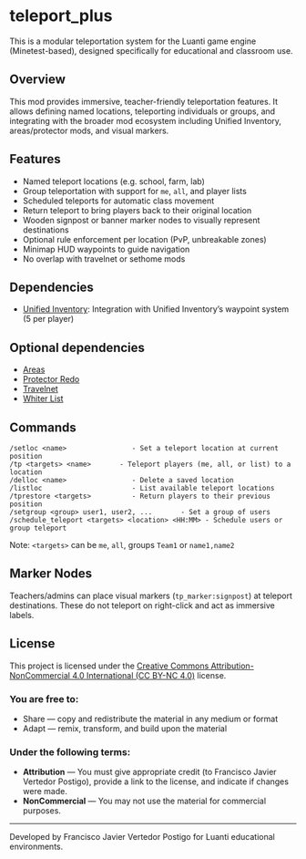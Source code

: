 # teleport_plus

This is a modular teleportation system for the Luanti game engine (Minetest-based), designed specifically for educational and classroom use.

## Overview

This mod provides immersive, teacher-friendly teleportation features. It allows defining named locations, teleporting individuals or groups, and integrating with the broader mod ecosystem including Unified Inventory, areas/protector mods, and visual markers.

## Features

- Named teleport locations (e.g. school, farm, lab)
- Group teleportation with support for `me`, `all`, and player lists
- Scheduled teleports for automatic class movement
- Return teleport to bring players back to their original location
- Wooden signpost or banner marker nodes to visually represent destinations
- Optional rule enforcement per location (PvP, unbreakable zones)
- Minimap HUD waypoints to guide navigation
- No overlap with travelnet or sethome mods

## Dependencies
- [Unified Inventory](https://content.luanti.org/packages/RealBadAngel/unified_inventory/): Integration with Unified Inventory’s waypoint system (5 per player)

## Optional dependencies
- [Areas](https://content.luanti.org/packages/ShadowNinja/areas/)
- [Protector Redo](https://content.luanti.org/packages/TenPlus1/protector/)
- [Travelnet](https://content.luanti.org/packages/mt-mods/travelnet/)
- [Whiter List](https://content.luanti.org/packages/AntumDeluge/whitelist/)

## Commands

```
/setloc <name>                - Set a teleport location at current position
/tp <targets> <name>       - Teleport players (me, all, or list) to a location
/delloc <name>                - Delete a saved location
/listloc                      - List available teleport locations
/tprestore <targets>          - Return players to their previous position
/setgroup <group> user1, user2, ...       - Set a group of users
/schedule_teleport <targets> <location> <HH:MM> - Schedule users or group teleport
```
Note: `<targets>` can be `me`, `all`, groups `Team1` or `name1,name2`

## Marker Nodes

Teachers/admins can place visual markers (`tp_marker:signpost`) at teleport destinations. These do not teleport on right-click and act as immersive labels.

## License

This project is licensed under the [Creative Commons Attribution-NonCommercial 4.0 International (CC BY-NC 4.0)](https://creativecommons.org/licenses/by-nc/4.0/) license.

### You are free to:
- Share — copy and redistribute the material in any medium or format
- Adapt — remix, transform, and build upon the material

### Under the following terms:
- **Attribution** — You must give appropriate credit (to Francisco Javier Vertedor Postigo), provide a link to the license, and indicate if changes were made.
- **NonCommercial** — You may not use the material for commercial purposes.

---

Developed by Francisco Javier Vertedor Postigo for Luanti educational environments.

